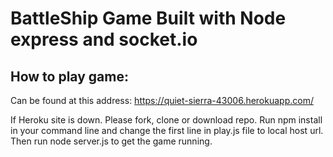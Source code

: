 # BattleShip Game Built with Node express and socket.io

## How to play game: 
Can be found at this address: https://quiet-sierra-43006.herokuapp.com/

If Heroku site is down. Please fork, clone or download repo. Run npm install in your command line and change the first line in play.js file to local host url.  Then run node server.js to get the game running. 